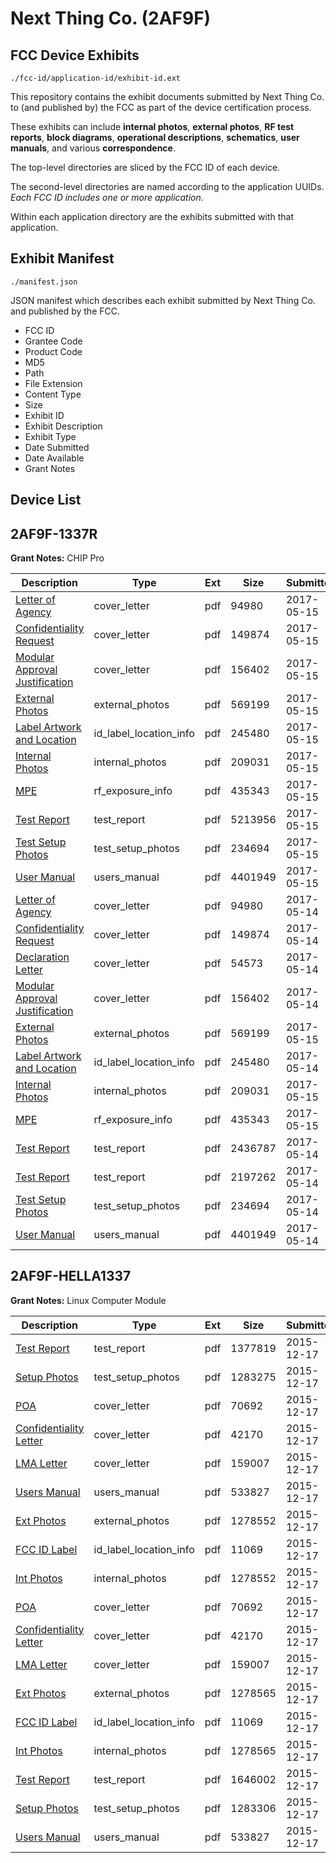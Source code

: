 # Next Thing Co. (2AF9F)
## FCC Device Exhibits

```
./fcc-id/application-id/exhibit-id.ext
```

This repository contains the exhibit documents submitted by Next Thing Co. to (and published by) the FCC as part of the device certification process.

These exhibits can include **internal photos**, **external photos**, **RF test reports**, **block diagrams**, **operational descriptions**, **schematics**, **user manuals**, and various **correspondence**.

The top-level directories are sliced by the FCC ID of each device.

The second-level directories are named according to the application UUIDs. *Each FCC ID includes one or more application.*

Within each application directory are the exhibits submitted with that application. 

## Exhibit Manifest

```
./manifest.json
```

JSON manifest which describes each exhibit submitted by Next Thing Co. and published by the FCC.

- FCC ID
- Grantee Code
- Product Code
- MD5
- Path
- File Extension
- Content Type
- Size
- Exhibit ID
- Exhibit Description
- Exhibit Type
- Date Submitted
- Date Available
- Grant Notes

## Device List
## 2AF9F-1337R
**Grant Notes:** CHIP Pro

| Description | Type | Ext | Size | Submitted | Available |
| ----------- | ---- | --- | ---- | --------- | --------- |
| [Letter of Agency](2AF9F-1337R/3a180e12f40f2c605839b1cb5a809c4e/3390179.pdf) | cover_letter | pdf | 94980 | 2017-05-15 | 2017-05-15 |
| [Confidentiality Request](2AF9F-1337R/3a180e12f40f2c605839b1cb5a809c4e/3390180.pdf) | cover_letter | pdf | 149874 | 2017-05-15 | 2017-05-15 |
| [Modular Approval Justification](2AF9F-1337R/3a180e12f40f2c605839b1cb5a809c4e/3390182.pdf) | cover_letter | pdf | 156402 | 2017-05-15 | 2017-05-15 |
| [External Photos](2AF9F-1337R/3a180e12f40f2c605839b1cb5a809c4e/3390192.pdf) | external_photos | pdf | 569199 | 2017-05-15 | 2017-05-15 |
| [Label Artwork and Location](2AF9F-1337R/3a180e12f40f2c605839b1cb5a809c4e/3390191.pdf) | id_label_location_info | pdf | 245480 | 2017-05-15 | 2017-05-15 |
| [Internal Photos](2AF9F-1337R/3a180e12f40f2c605839b1cb5a809c4e/3390193.pdf) | internal_photos | pdf | 209031 | 2017-05-15 | 2017-05-15 |
| [MPE](2AF9F-1337R/3a180e12f40f2c605839b1cb5a809c4e/3390194.pdf) | rf_exposure_info | pdf | 435343 | 2017-05-15 | 2017-05-15 |
| [Test Report](2AF9F-1337R/3a180e12f40f2c605839b1cb5a809c4e/3390203.pdf) | test_report | pdf | 5213956 | 2017-05-15 | 2017-05-15 |
| [Test Setup Photos](2AF9F-1337R/3a180e12f40f2c605839b1cb5a809c4e/3390190.pdf) | test_setup_photos | pdf | 234694 | 2017-05-15 | 2017-05-15 |
| [User Manual](2AF9F-1337R/3a180e12f40f2c605839b1cb5a809c4e/3390183.pdf) | users_manual | pdf | 4401949 | 2017-05-15 | 2017-05-15 |
| [Letter of Agency](2AF9F-1337R/c71bb6055522a985ee4f4e5f3a489bb0/3390179.pdf) | cover_letter | pdf | 94980 | 2017-05-14 | 2017-05-15 |
| [Confidentiality Request](2AF9F-1337R/c71bb6055522a985ee4f4e5f3a489bb0/3390180.pdf) | cover_letter | pdf | 149874 | 2017-05-14 | 2017-05-15 |
| [Declaration Letter](2AF9F-1337R/c71bb6055522a985ee4f4e5f3a489bb0/3390181.pdf) | cover_letter | pdf | 54573 | 2017-05-14 | 2017-05-15 |
| [Modular Approval Justification](2AF9F-1337R/c71bb6055522a985ee4f4e5f3a489bb0/3390182.pdf) | cover_letter | pdf | 156402 | 2017-05-14 | 2017-05-15 |
| [External Photos](2AF9F-1337R/c71bb6055522a985ee4f4e5f3a489bb0/3390192.pdf) | external_photos | pdf | 569199 | 2017-05-15 | 2017-05-15 |
| [Label Artwork and Location](2AF9F-1337R/c71bb6055522a985ee4f4e5f3a489bb0/3390191.pdf) | id_label_location_info | pdf | 245480 | 2017-05-14 | 2017-05-15 |
| [Internal Photos](2AF9F-1337R/c71bb6055522a985ee4f4e5f3a489bb0/3390193.pdf) | internal_photos | pdf | 209031 | 2017-05-15 | 2017-05-15 |
| [MPE](2AF9F-1337R/c71bb6055522a985ee4f4e5f3a489bb0/3390194.pdf) | rf_exposure_info | pdf | 435343 | 2017-05-15 | 2017-05-15 |
| [Test Report](2AF9F-1337R/c71bb6055522a985ee4f4e5f3a489bb0/3390188.pdf) | test_report | pdf | 2436787 | 2017-05-14 | 2017-05-15 |
| [Test Report](2AF9F-1337R/c71bb6055522a985ee4f4e5f3a489bb0/3390189.pdf) | test_report | pdf | 2197262 | 2017-05-14 | 2017-05-15 |
| [Test Setup Photos](2AF9F-1337R/c71bb6055522a985ee4f4e5f3a489bb0/3390190.pdf) | test_setup_photos | pdf | 234694 | 2017-05-14 | 2017-05-15 |
| [User Manual](2AF9F-1337R/c71bb6055522a985ee4f4e5f3a489bb0/3390183.pdf) | users_manual | pdf | 4401949 | 2017-05-14 | 2017-05-15 |
## 2AF9F-HELLA1337
**Grant Notes:** Linux Computer Module

| Description | Type | Ext | Size | Submitted | Available |
| ----------- | ---- | --- | ---- | --------- | --------- |
| [Test Report](2AF9F-HELLA1337/591abe5f3ba5e55db6de0623665634a9/2845564.pdf) | test_report | pdf | 1377819 | 2015-12-17 | 2015-12-17 |
| [Setup Photos](2AF9F-HELLA1337/591abe5f3ba5e55db6de0623665634a9/2845565.pdf) | test_setup_photos | pdf | 1283275 | 2015-12-17 | 2016-06-13 |
| [POA](2AF9F-HELLA1337/591abe5f3ba5e55db6de0623665634a9/2845555.pdf) | cover_letter | pdf | 70692 | 2015-12-17 | 2015-12-17 |
| [Confidentiality Letter](2AF9F-HELLA1337/591abe5f3ba5e55db6de0623665634a9/2845556.pdf) | cover_letter | pdf | 42170 | 2015-12-17 | 2015-12-17 |
| [LMA Letter](2AF9F-HELLA1337/591abe5f3ba5e55db6de0623665634a9/2845557.pdf) | cover_letter | pdf | 159007 | 2015-12-17 | 2015-12-17 |
| [Users Manual](2AF9F-HELLA1337/591abe5f3ba5e55db6de0623665634a9/2845566.pdf) | users_manual | pdf | 533827 | 2015-12-17 | 2016-06-13 |
| [Ext Photos](2AF9F-HELLA1337/591abe5f3ba5e55db6de0623665634a9/2845561.pdf) | external_photos | pdf | 1278552 | 2015-12-17 | 2016-06-13 |
| [FCC ID Label](2AF9F-HELLA1337/591abe5f3ba5e55db6de0623665634a9/2845560.pdf) | id_label_location_info | pdf | 11069 | 2015-12-17 | 2015-12-17 |
| [Int Photos](2AF9F-HELLA1337/591abe5f3ba5e55db6de0623665634a9/2845561.pdf) | internal_photos | pdf | 1278552 | 2015-12-17 | 2016-06-13 |
| [POA](2AF9F-HELLA1337/6ec3c804cf9e67463db923efe6324fbf/2845555.pdf) | cover_letter | pdf | 70692 | 2015-12-17 | 2015-12-17 |
| [Confidentiality Letter](2AF9F-HELLA1337/6ec3c804cf9e67463db923efe6324fbf/2845556.pdf) | cover_letter | pdf | 42170 | 2015-12-17 | 2015-12-17 |
| [LMA Letter](2AF9F-HELLA1337/6ec3c804cf9e67463db923efe6324fbf/2845557.pdf) | cover_letter | pdf | 159007 | 2015-12-17 | 2015-12-17 |
| [Ext Photos](2AF9F-HELLA1337/6ec3c804cf9e67463db923efe6324fbf/2845573.pdf) | external_photos | pdf | 1278565 | 2015-12-17 | 2016-06-13 |
| [FCC ID Label](2AF9F-HELLA1337/6ec3c804cf9e67463db923efe6324fbf/2845560.pdf) | id_label_location_info | pdf | 11069 | 2015-12-17 | 2015-12-17 |
| [Int Photos](2AF9F-HELLA1337/6ec3c804cf9e67463db923efe6324fbf/2845573.pdf) | internal_photos | pdf | 1278565 | 2015-12-17 | 2016-06-13 |
| [Test Report](2AF9F-HELLA1337/6ec3c804cf9e67463db923efe6324fbf/2845576.pdf) | test_report | pdf | 1646002 | 2015-12-17 | 2015-12-17 |
| [Setup Photos](2AF9F-HELLA1337/6ec3c804cf9e67463db923efe6324fbf/2845577.pdf) | test_setup_photos | pdf | 1283306 | 2015-12-17 | 2016-06-13 |
| [Users Manual](2AF9F-HELLA1337/6ec3c804cf9e67463db923efe6324fbf/2845566.pdf) | users_manual | pdf | 533827 | 2015-12-17 | 2016-06-13 |
